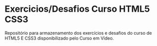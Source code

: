# Exercicios/Desafios Curso HTML5 CSS3
 Repositório para armazenamento dos exercícios e desafios do curso de HTML5 E CSS3 disponibilizado pelo Curso em Vídeo.
